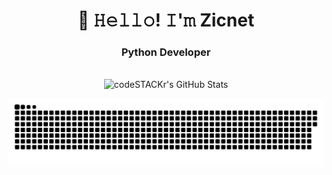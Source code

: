 <h1 align="center">👋 𝙷𝚎𝚕𝚕𝚘! 𝙸'𝚖 Zicnet </h1>

<h3 align="center">Python Developer</h3>
<p align="center">

 
 <br>
 <img alt="codeSTACKr's GitHub Stats" src="https://komarev.com/ghpvc/?username=your-github-Zicnet&color=green" />
</p>

<p align="center">
<img width="600" src="assets/github-snake.svg" alt="snake"/>
</p>

